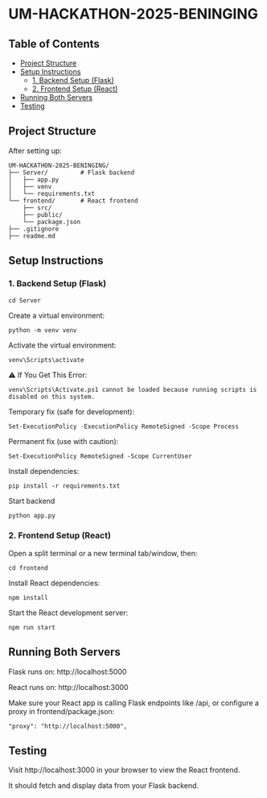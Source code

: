 # UM-HACKATHON-2025-BENINGING


## Table of Contents

- [Project Structure](#project-structure)
- [Setup Instructions](#setup-instructions)
  - [1. Backend Setup (Flask)](#1-backend-setup-flask)
  - [2. Frontend Setup (React)](#2-frontend-setup-react)
- [Running Both Servers](#running-both-servers)
- [Testing](#testing)

## Project Structure
After setting up:
```
UM-HACKATHON-2025-BENINGING/
├── Server/         # Flask backend
│   ├── app.py
│   ├── venv
│   └── requirements.txt
└── frontend/       # React frontend
    ├── src/
    ├── public/
    └── package.json
├── .gitignore
├── readme.md
```

## Setup Instructions
### 1. Backend Setup (Flask)
```
cd Server
```

Create a virtual environment:
```
python -m venv venv
```

Activate the virtual environment:
```
venv\Scripts\activate
```

⚠️ If You Get This Error:
```
venv\Scripts\Activate.ps1 cannot be loaded because running scripts is disabled on this system.
```

Temporary fix (safe for development):
```
Set-ExecutionPolicy -ExecutionPolicy RemoteSigned -Scope Process
```

Permanent fix (use with caution):
```
Set-ExecutionPolicy RemoteSigned -Scope CurrentUser
```

Install dependencies:
```
pip install -r requirements.txt
```


Start backend
```
python app.py
```

### 2. Frontend Setup (React)
Open a split terminal or a new terminal tab/window, then:
```
cd frontend
```

Install React dependencies:
```
npm install
```

Start the React development server:
```
npm run start
```


## Running Both Servers
Flask runs on: http://localhost:5000

React runs on: http://localhost:3000

Make sure your React app is calling Flask endpoints like /api, or configure a proxy in frontend/package.json:
```
"proxy": "http://localhost:5000",
```
## Testing
Visit http://localhost:3000 in your browser to view the React frontend.

It should fetch and display data from your Flask backend.
